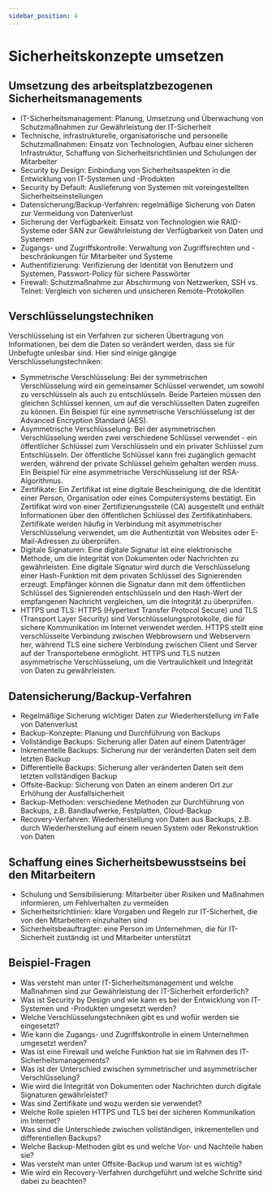 ```yaml
---
sidebar_position: 4
---
```


# Sicherheitskonzepte umsetzen

<!--
Umsetzung des arbeitsplatzbezogenen SicherMH upEE unterstützen können
Schaffung eines Sicherheitsbewusstseins bei den
Mitarbeitern

-   IT-Sicherheitsmanagement
-   Durch technische, infrastrukturelle, organisatorische
    und personelle Schutzmaßnahmen
-   Security by Design
-   Security by Default
-   Datensicherung/Backup-Verfahren
-   Sicherung der Verfügbarkeit, z. B. RAID-Systeme, SAN
-   Zugangs- und Zugriffskontrolle
-   Verschlüsselungstechniken, symmetrische und asymmetrische Verschlüsselung, CAs, Zertifikate, Digitale
    Signaturen, Techniken wie https, TSL
-   Authentifizierung, Passwort-Policy
-   Firewall, SSH vs. Telnet -->

## Umsetzung des arbeitsplatzbezogenen Sicherheitsmanagements

-   IT-Sicherheitsmanagement: Planung, Umsetzung und Überwachung von Schutzmaßnahmen zur Gewährleistung der IT-Sicherheit
-   Technische, infrastrukturelle, organisatorische und personelle Schutzmaßnahmen: Einsatz von Technologien, Aufbau einer sicheren Infrastruktur, Schaffung von Sicherheitsrichtlinien und Schulungen der Mitarbeiter
-   Security by Design: Einbindung von Sicherheitsaspekten in die Entwicklung von IT-Systemen und -Produkten
-   Security by Default: Auslieferung von Systemen mit voreingestellten Sicherheitseinstellungen
-   Datensicherung/Backup-Verfahren: regelmäßige Sicherung von Daten zur Vermeidung von Datenverlust
-   Sicherung der Verfügbarkeit: Einsatz von Technologien wie RAID-Systeme oder SAN zur Gewährleistung der Verfügbarkeit von Daten und Systemen
-   Zugangs- und Zugriffskontrolle: Verwaltung von Zugriffsrechten und -beschränkungen für Mitarbeiter und Systeme
-   Authentifizierung: Verifizierung der Identität von Benutzern und Systemen, Passwort-Policy für sichere Passwörter
-   Firewall: Schutzmaßnahme zur Abschirmung von Netzwerken, SSH vs. Telnet: Vergleich von sicheren und unsicheren Remote-Protokollen

## Verschlüsselungstechniken

Verschlüsselung ist ein Verfahren zur sicheren Übertragung von Informationen, bei dem die Daten so verändert werden, dass sie für Unbefugte unlesbar sind. Hier sind einige gängige Verschlüsselungstechniken:

-   Symmetrische Verschlüsselung: Bei der symmetrischen Verschlüsselung wird ein gemeinsamer Schlüssel verwendet, um sowohl zu verschlüsseln als auch zu entschlüsseln. Beide Parteien müssen den gleichen Schlüssel kennen, um auf die verschlüsselten Daten zugreifen zu können. Ein Beispiel für eine symmetrische Verschlüsselung ist der Advanced Encryption Standard (AES).
-   Asymmetrische Verschlüsselung: Bei der asymmetrischen Verschlüsselung werden zwei verschiedene Schlüssel verwendet - ein öffentlicher Schlüssel zum Verschlüsseln und ein privater Schlüssel zum Entschlüsseln. Der öffentliche Schlüssel kann frei zugänglich gemacht werden, während der private Schlüssel geheim gehalten werden muss. Ein Beispiel für eine asymmetrische Verschlüsselung ist der RSA-Algorithmus.
-   Zertifikate: Ein Zertifikat ist eine digitale Bescheinigung, die die Identität einer Person, Organisation oder eines Computersystems bestätigt. Ein Zertifikat wird von einer Zertifizierungsstelle (CA) ausgestellt und enthält Informationen über den öffentlichen Schlüssel des Zertifikatinhabers. Zertifikate werden häufig in Verbindung mit asymmetrischer Verschlüsselung verwendet, um die Authentizität von Websites oder E-Mail-Adressen zu überprüfen.
-   Digitale Signaturen: Eine digitale Signatur ist eine elektronische Methode, um die Integrität von Dokumenten oder Nachrichten zu gewährleisten. Eine digitale Signatur wird durch die Verschlüsselung einer Hash-Funktion mit dem privaten Schlüssel des Signierenden erzeugt. Empfänger können die Signatur dann mit dem öffentlichen Schlüssel des Signierenden entschlüsseln und den Hash-Wert der empfangenen Nachricht vergleichen, um die Integrität zu überprüfen.
-   HTTPS und TLS: HTTPS (Hypertext Transfer Protocol Secure) und TLS (Transport Layer Security) sind Verschlüsselungsprotokolle, die für sichere Kommunikation im Internet verwendet werden. HTTPS stellt eine verschlüsselte Verbindung zwischen Webbrowsern und Webservern her, während TLS eine sichere Verbindung zwischen Client und Server auf der Transportebene ermöglicht. HTTPS und TLS nutzen asymmetrische Verschlüsselung, um die Vertraulichkeit und Integrität von Daten zu gewährleisten.

## Datensicherung/Backup-Verfahren

-   Regelmäßige Sicherung wichtiger Daten zur Wiederherstellung im Falle von Datenverlust
-   Backup-Konzepte: Planung und Durchführung von Backups
-   Vollständige Backups: Sicherung aller Daten auf einem Datenträger
-   Inkrementelle Backups: Sicherung nur der veränderten Daten seit dem letzten Backup
-   Differentielle Backups: Sicherung aller veränderten Daten seit dem letzten vollständigen Backup
-   Offsite-Backup: Sicherung von Daten an einem anderen Ort zur Erhöhung der Ausfallsicherheit
-   Backup-Methoden: verschiedene Methoden zur Durchführung von Backups, z.B. Bandlaufwerke, Festplatten, Cloud-Backup
-   Recovery-Verfahren: Wiederherstellung von Daten aus Backups, z.B. durch Wiederherstellung auf einem neuen System oder Rekonstruktion von Daten

## Schaffung eines Sicherheitsbewusstseins bei den Mitarbeitern

-   Schulung und Sensibilisierung: Mitarbeiter über Risiken und Maßnahmen informieren, um Fehlverhalten zu vermeiden
-   Sicherheitsrichtlinien: klare Vorgaben und Regeln zur IT-Sicherheit, die von den Mitarbeitern einzuhalten sind
-   Sicherheitsbeauftragter: eine Person im Unternehmen, die für IT-Sicherheit zuständig ist und Mitarbeiter unterstützt

## Beispiel-Fragen

-   Was versteht man unter IT-Sicherheitsmanagement und welche Maßnahmen sind zur Gewährleistung der IT-Sicherheit erforderlich?
-   Was ist Security by Design und wie kann es bei der Entwicklung von IT-Systemen und -Produkten umgesetzt werden?
-   Welche Verschlüsselungstechniken gibt es und wofür werden sie eingesetzt?
-   Wie kann die Zugangs- und Zugriffskontrolle in einem Unternehmen umgesetzt werden?
-   Was ist eine Firewall und welche Funktion hat sie im Rahmen des IT-Sicherheitsmanagements?
-   Was ist der Unterschied zwischen symmetrischer und asymmetrischer Verschlüsselung?
-   Wie wird die Integrität von Dokumenten oder Nachrichten durch digitale Signaturen gewährleistet?
-   Was sind Zertifikate und wozu werden sie verwendet?
-   Welche Rolle spielen HTTPS und TLS bei der sicheren Kommunikation im Internet?
-   Was sind die Unterschiede zwischen vollständigen, inkrementellen und differentiellen Backups?
-   Welche Backup-Methoden gibt es und welche Vor- und Nachteile haben sie?
-   Was versteht man unter Offsite-Backup und warum ist es wichtig?
-   Wie wird ein Recovery-Verfahren durchgeführt und welche Schritte sind dabei zu beachten?
